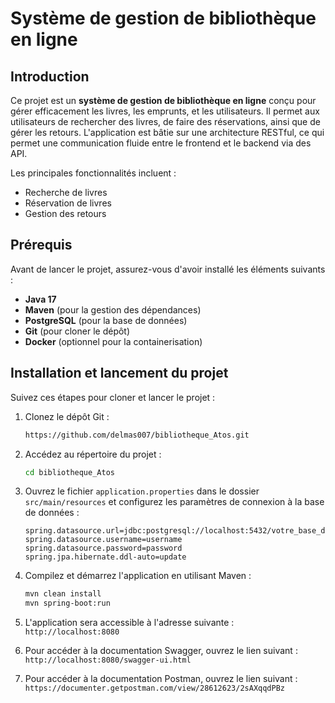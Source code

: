 # Système de gestion de bibliothèque en ligne

## Introduction

Ce projet est un **système de gestion de bibliothèque en ligne** conçu pour gérer efficacement les livres, les emprunts, et les utilisateurs. Il permet aux utilisateurs de rechercher des livres, de faire des réservations, ainsi que de gérer les retours. L'application est bâtie sur une architecture RESTful, ce qui permet une communication fluide entre le frontend et le backend via des API.

Les principales fonctionnalités incluent :
- Recherche de livres
- Réservation de livres
- Gestion des retours

## Prérequis

Avant de lancer le projet, assurez-vous d'avoir installé les éléments suivants :

- **Java 17**
- **Maven** (pour la gestion des dépendances)
- **PostgreSQL** (pour la base de données)
- **Git** (pour cloner le dépôt)
- **Docker** (optionnel pour la containerisation)

## Installation et lancement du projet

Suivez ces étapes pour cloner et lancer le projet :

1. Clonez le dépôt Git :
   ```bash
   https://github.com/delmas007/bibliotheque_Atos.git
    ```
   
2. Accédez au répertoire du projet :
    ```bash
    cd bibliotheque_Atos
    ```

3. Ouvrez le fichier `application.properties` dans le dossier `src/main/resources` et configurez les paramètres de connexion à la base de données :
   ```properties
   spring.datasource.url=jdbc:postgresql://localhost:5432/votre_base_de_donnees
   spring.datasource.username=username
   spring.datasource.password=password
   spring.jpa.hibernate.ddl-auto=update
   ```

4. Compilez et démarrez l'application en utilisant Maven :
   ```bash
   mvn clean install
   mvn spring-boot:run
   ```
   
5. L'application sera accessible à l'adresse suivante : `http://localhost:8080`

6. Pour accéder à la documentation Swagger, ouvrez le lien suivant : `http://localhost:8080/swagger-ui.html`

7. Pour accéder à la documentation Postman, ouvrez le lien suivant : `https://documenter.getpostman.com/view/28612623/2sAXqqdPBz` 